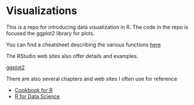 # Visualizations

This is a repo for introducing data visualization in R.  The code in the repo is focused the ggplot2 library for plots.

You can find a cheatsheet describing the various functions [here](https://github.com/rstudio/cheatsheets/raw/master/data-visualization-2.1.pdf)

The RStudio web sites also offer details and examples.

[ggplot2](http://ggplot2.tidyverse.org/reference/)  

There are also several chapters and web sites I often use for reference

- [Cookbook for R](http://www.cookbook-r.com)
- [R for Data Science](http://r4ds.had.co.nz/data-visualisation.html)
